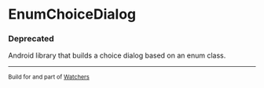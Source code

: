 # EnumChoiceDialog 
### Deprecated
Android library that builds a choice dialog based on an enum class.
___
<sub>Build for and part of [Watchers][1]</sub>

[1]: https://github.com/NativeAndroidDevelopment/Watchers
